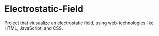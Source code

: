 # Electrostatic-Field
Project that viusualize an electrostatic field, using web-technologies like HTML, JavaScript, and CSS.

